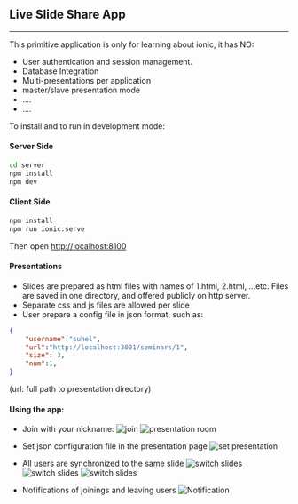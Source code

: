 ## Live Slide Share App
---

This primitive application is only for learning about ionic, it has NO:
* User authentication and session management.
* Database Integration
* Multi-presentations per application
* master/slave presentation mode
* ....
* ....

To install and to run in development mode:
#### Server Side

```bash
cd server
npm install
npm dev
``` 

#### Client Side
```bash
npm install
npm run ionic:serve
```

Then open [http://localhost:8100](http://localhost:8100)

#### Presentations

* Slides are prepared as html files with names of 1.html, 2.html, ...etc. Files are saved in one directory, and offered publicly on http server.
* Separate css and js files are allowed per slide
* User prepare a config file in json format, such as:
```json
{
    "username":"suhel",
    "url":"http://localhost:3001/seminars/1",
    "size": 3,
    "num":1,
}
```
(url: full path to presentation directory)

#### Using the app:
* Join with your nickname:
![join ](docs/images/home.png)
![presentation room ](docs/images/join.png)

* Set json configuration file in the presentation page
![set presentation ](docs/images/home.png)

* All users are synchronized to the same slide
![switch slides ](docs/images/sync_slides1.png)
![switch slides ](docs/images/sync_slides2.png)
![switch slides ](docs/images/sync_slides3.png)

* Nofifications of joinings and leaving users
![Notification ](docs/images/join_adam_running.png)


